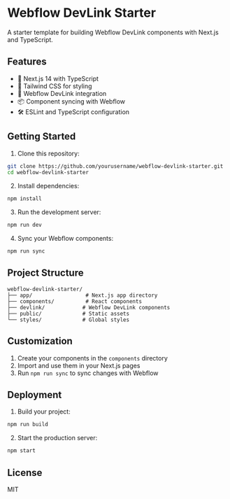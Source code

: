 # Webflow DevLink Starter

A starter template for building Webflow DevLink components with Next.js and TypeScript.

## Features

- 🚀 Next.js 14 with TypeScript
- 🎨 Tailwind CSS for styling
- 🔄 Webflow DevLink integration
- 📦 Component syncing with Webflow
- 🛠️ ESLint and TypeScript configuration

## Getting Started

1. Clone this repository:
```bash
git clone https://github.com/yourusername/webflow-devlink-starter.git
cd webflow-devlink-starter
```

2. Install dependencies:
```bash
npm install
```

3. Run the development server:
```bash
npm run dev
```

4. Sync your Webflow components:
```bash
npm run sync
```

## Project Structure

```
webflow-devlink-starter/
├── app/                 # Next.js app directory
├── components/          # React components
├── devlink/            # Webflow DevLink components
├── public/             # Static assets
└── styles/             # Global styles
```

## Customization

1. Create your components in the `components` directory
2. Import and use them in your Next.js pages
3. Run `npm run sync` to sync changes with Webflow

## Deployment

1. Build your project:
```bash
npm run build
```

2. Start the production server:
```bash
npm start
```

## License

MIT
